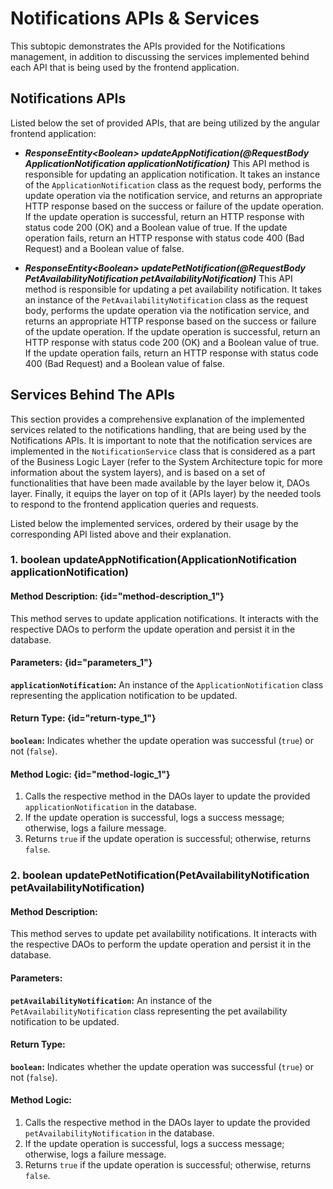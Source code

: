 # Notifications APIs &amp; Services

This subtopic demonstrates the APIs provided for the Notifications management, in addition to discussing the services implemented
behind each API that is being used by the frontend application.

## Notifications APIs

Listed below the set of provided APIs, that are being utilized by the angular frontend application:

- **_ResponseEntity\<Boolean> updateAppNotification(@RequestBody ApplicationNotification applicationNotification)_**
This API method is responsible for updating an application notification. It takes an instance of the `ApplicationNotification` 
class as the request body, performs the update operation via the notification service, and returns an appropriate HTTP response
based on the success or failure of the update operation. If the update operation is successful, return an HTTP response 
with status code 200 (OK) and a Boolean value of true. If the update operation fails, return an HTTP response with status 
code 400 (Bad Request) and a Boolean value of false.

- **_ResponseEntity\<Boolean> updatePetNotification(@RequestBody PetAvailabilityNotification petAvailabilityNotification)_**
This API method is responsible for updating a pet availability notification. It takes an instance of the `PetAvailabilityNotification` 
class as the request body, performs the update operation via the notification service, and returns an appropriate HTTP response 
based on the success or failure of the update operation. If the update operation is successful, return an HTTP response with status 
code 200 (OK) and a Boolean value of true. If the update operation fails, return an HTTP response with status code 400 (Bad Request)
and a Boolean value of false.


## Services Behind The APIs

This section provides a comprehensive explanation of the implemented services related to the notifications handling, that are being
used by the Notifications APIs. It is important to note that the notification services
are implemented in the `NotificationService` class that is considered as a part of the Business Logic Layer
(refer to the System Architecture topic for more information about the system layers), and is based on a set of functionalities that
have been made available by the layer below it, DAOs layer. Finally, it equips the layer on top of it (APIs layer) by the needed tools
to respond to the frontend application queries and requests.

Listed below the implemented services, ordered by their usage by the corresponding API listed above and their explanation.

### 1. boolean updateAppNotification(ApplicationNotification applicationNotification)
#### Method Description: {id="method-description_1"}
This method serves to update application notifications. It interacts with the respective DAOs to perform the update operation
and persist it in the database.
#### Parameters: {id="parameters_1"}
**`applicationNotification`:** An instance of the `ApplicationNotification` class representing the application notification to be updated.
#### Return Type: {id="return-type_1"}
**`boolean`:** Indicates whether the update operation was successful (`true`) or not (`false`).
#### Method Logic: {id="method-logic_1"}
1. Calls the respective method in the DAOs layer to update the provided `applicationNotification` in the database.
2. If the update operation is successful, logs a success message; otherwise, logs a failure message.
3. Returns `true` if the update operation is successful; otherwise, returns `false`.

### 2. boolean updatePetNotification(PetAvailabilityNotification petAvailabilityNotification)
#### Method Description:
This method serves to update pet availability notifications. It interacts with the respective DAOs to perform the update operation
and persist it in the database.
#### Parameters:
**`petAvailabilityNotification`:** An instance of the `PetAvailabilityNotification` class representing the pet availability notification to be updated.
#### Return Type:
**`boolean`:** Indicates whether the update operation was successful (`true`) or not (`false`).
#### Method Logic:
1. Calls the respective method in the DAOs layer to update the provided `petAvailabilityNotification` in the database.
2. If the update operation is successful, logs a success message; otherwise, logs a failure message.
3. Returns `true` if the update operation is successful; otherwise, returns `false`.



